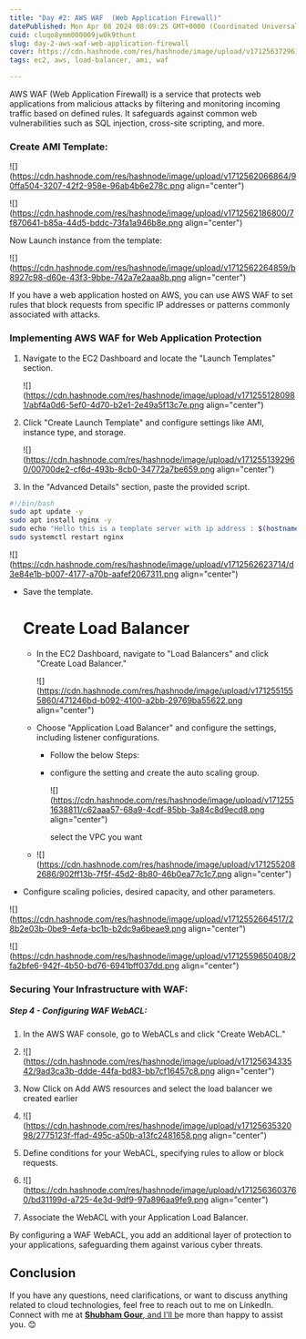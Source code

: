 ```yaml
---
title: "Day #2: AWS WAF  (Web Application Firewall)"
datePublished: Mon Apr 08 2024 08:09:25 GMT+0000 (Coordinated Universal Time)
cuid: cluqo8ymm000009jw0k9thunt
slug: day-2-aws-waf-web-application-firewall
cover: https://cdn.hashnode.com/res/hashnode/image/upload/v1712563729610/cd642d2a-0b61-4c29-98e7-f721ea1dc403.png
tags: ec2, aws, load-balancer, ami, waf

---
```


AWS WAF (Web Application Firewall) is a service that protects web applications from malicious attacks by filtering and monitoring incoming traffic based on defined rules. It safeguards against common web vulnerabilities such as SQL injection, cross-site scripting, and more.

### Create AMI Template:

![](https://cdn.hashnode.com/res/hashnode/image/upload/v1712562066864/90ffa504-3207-42f2-958e-96ab4b6e278c.png align="center")

![](https://cdn.hashnode.com/res/hashnode/image/upload/v1712562186800/7f870641-b85a-44d5-bddc-73fa1a946b8e.png align="center")

Now Launch instance from the template:

![](https://cdn.hashnode.com/res/hashnode/image/upload/v1712562264859/b8927c98-d60e-43f3-9bbe-742a7e2aaa8b.png align="center")

If you have a web application hosted on AWS, you can use AWS WAF to set rules that block requests from specific IP addresses or patterns commonly associated with attacks.

### Implementing AWS WAF for Web Application Protection

1. Navigate to the EC2 Dashboard and locate the "Launch Templates" section.
    
    ![](https://cdn.hashnode.com/res/hashnode/image/upload/v1712551280981/abf4a0d6-5ef0-4d70-b2e1-2e49a5f13c7e.png align="center")
    
2. Click "Create Launch Template" and configure settings like AMI, instance type, and storage.
    
    ![](https://cdn.hashnode.com/res/hashnode/image/upload/v1712551392960/00700de2-cf6d-493b-8cb0-34772a7be659.png align="center")
    
3. In the "Advanced Details" section, paste the provided script.
    

```bash
#!/bin/bash
sudo apt update -y
sudo apt install nginx -y
sudo echo "Hello this is a template server with ip address : $(hostname -i)" > /var/www/html/index.html 
sudo systemctl restart nginx
```

![](https://cdn.hashnode.com/res/hashnode/image/upload/v1712562623714/d3e84e1b-b007-4177-a70b-aafef2067311.png align="center")

* Save the template.
    
    # **Create Load Balancer**
    
    * In the EC2 Dashboard, navigate to "Load Balancers" and click "Create Load Balancer."
        
        ![](https://cdn.hashnode.com/res/hashnode/image/upload/v1712551555860/471246bd-b092-4100-a2bb-29769ba55622.png align="center")
        
    * Choose "Application Load Balancer" and configure the settings, including listener configurations.
        
        * Follow the below Steps:
            
        * configure the setting and create the auto scaling group.
            
            ![](https://cdn.hashnode.com/res/hashnode/image/upload/v1712551638811/c62aaa57-68a9-4cdf-85bb-3a84c8d9ecd8.png align="center")
            
            select the VPC you want
            
    * ![](https://cdn.hashnode.com/res/hashnode/image/upload/v1712552082686/902ff13b-7f5f-45d2-8b80-46b0ea77c1c7.png align="center")
        
* Configure scaling policies, desired capacity, and other parameters.
    

![](https://cdn.hashnode.com/res/hashnode/image/upload/v1712552664517/28b2e03b-0be9-4efa-bc1b-b2dc9a6beae9.png align="center")

![](https://cdn.hashnode.com/res/hashnode/image/upload/v1712559650408/2fa2bfe6-942f-4b50-bd76-6941bff037dd.png align="center")

### **Securing Your Infrastructure with WAF:**

##### **Step 4 - Configuring WAF WebACL:**

1. In the AWS WAF console, go to WebACLs and click "Create WebACL."
    
2. ![](https://cdn.hashnode.com/res/hashnode/image/upload/v1712563433542/9ad3ca3b-ddde-44fa-bd83-bb7cf16457c8.png align="center")
    
3. Now Click on Add AWS resources and select the load balancer we created earlier
    
4. ![](https://cdn.hashnode.com/res/hashnode/image/upload/v1712563532098/2775123f-ffad-495c-a50b-a13fc2481658.png align="center")
    
5. Define conditions for your WebACL, specifying rules to allow or block requests.
    
6. ![](https://cdn.hashnode.com/res/hashnode/image/upload/v1712563603760/bd31199d-a725-4e3d-9df9-97a896aa9fe9.png align="center")
    
7. Associate the WebACL with your Application Load Balancer.
    

By configuring a WAF WebACL, you add an additional layer of protection to your applications, safeguarding them against various cyber threats.

## Conclusion

If you have any questions, need clarifications, or want to discuss anything related to cloud technologies, feel free to reach out to me on LinkedIn. Connect with me at [**Shubham Gour**, and I'll b](https://www.linkedin.com/in/theshubhamgour/)e more than happy to assist you. 😊